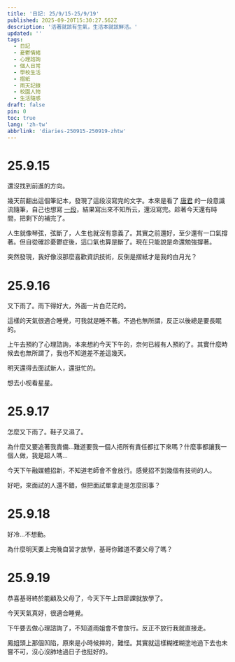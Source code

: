 ```yaml
---
title: '日記: 25/9/15-25/9/19'
published: 2025-09-20T15:30:27.562Z
description: '活著就該有生氣，生活本就該鮮活。'
updated: ''
tags:
  - 日記
  - 憂鬱情緒
  - 心理諮詢
  - 個人日常
  - 學校生活
  - 摺紙
  - 雨天記錄
  - 校園人物
  - 生活隨感
draft: false
pin: 0
toc: true
lang: 'zh-tw'
abbrlink: 'diaries-250915-250919-zhtw'
---
```

# 25.9.15
還沒找到前進的方向。

幾天前翻出這個筆記本，發現了這段沒寫完的文字。本來是看了 [唐君](https://blog.tsxc.xyz) 的一段意識流隨筆，自己也想寫 [一段](https://log.eaverse.top/memos/nXTpFYVWRbGSvWbErH7ozJ)，結果寫出來不知所云，還沒寫完。趁著今天還有時間，把剩下的補完了。

人生就像琴弦，弦斷了，人生也就沒有意義了。其實之前還好，至少還有一口氣撐著。但自從確診憂鬱症後，這口氣也算是斷了。現在只能說是命還勉強撐著。

突然發現，我好像沒那麼喜歡資訊技術，反倒是摺紙才是我的白月光？

# 25.9.16
又下雨了。雨下得好大，外面一片白茫茫的。

這樣的天氣很適合睡覺，可我就是睡不著。不過也無所謂，反正以後總是要長眠的。

上午去預約了心理諮詢，本來想約今天下午的，奈何已經有人預約了。其實什麼時候去也無所謂了，我也不知道差不差這幾天。

明天還得去面試新人，還挺忙的。

想去小枧看星星。

# 25.9.17
怎麼又下雨了。鞋子又濕了。

為什麼又要追著我責備...難道要我一個人把所有責任都扛下來嗎？什麼事都讓我一個人做，我是超人嗎...

今天下午融媒體招新，不知道老師會不會放行。感覺招不到幾個有技術的人。

好吧，來面試的人還不錯，但把面試單拿走是怎麼回事？

# 25.9.18
好冷...不想動。

為什麼明天要上完晚自習才放學，基哥你難道不要父母了嗎？

# 25.9.19
恭喜基哥終於能顧及父母了，今天下午上四節課就放學了。

今天天氣真好，很適合睡覺。

下午要去做心理諮詢了，不知道雨姐會不會放行。反正不放行我就直接走。

鳳姐頭上那個凹陷，原來是小時候摔的，難怪。其實就這樣糊裡糊塗地過下去也未嘗不可，沒心沒肺地過日子也挺好的。
